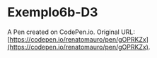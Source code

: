 # Exemplo6b-D3

A Pen created on CodePen.io. Original URL: [https://codepen.io/renatomauro/pen/gOPRKZx](https://codepen.io/renatomauro/pen/gOPRKZx).


